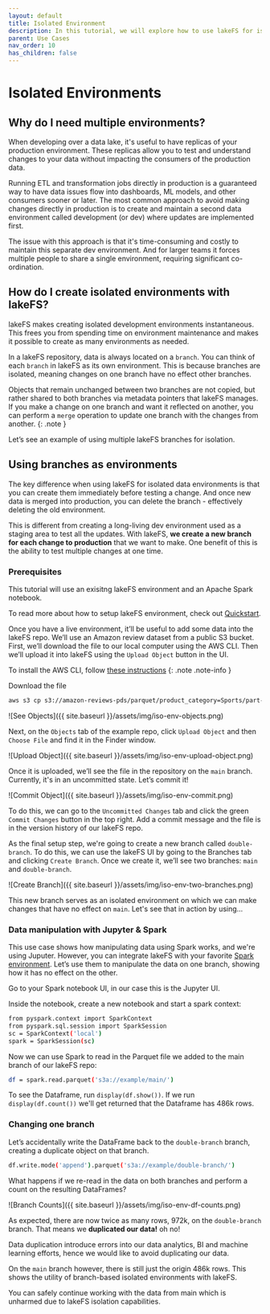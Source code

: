 ```yaml
---
layout: default 
title: Isolated Environment
description: In this tutorial, we will explore how to use lakeFS for isolated dev environments.
parent: Use Cases
nav_order: 10
has_children: false
---
```


# Isolated Environments

## Why do I need multiple environments?

When developing over a data lake, it's useful to have replicas of your production environment. These replicas allow you to test and understand changes to your data without impacting the consumers of the production data.

Running ETL and transformation jobs directly in production is a guaranteed way to have data issues flow into dashboards, ML models, and other consumers sooner or later. The most common approach to avoid making changes directly in production is to create and maintain a second data environment called development (or dev) where updates are implemented first. 

The issue with this approach is that it's time-consuming and costly to maintain this separate dev environment. And for larger teams it forces multiple people to share a single environment, requiring significant co-ordination.

## How do I create isolated environments with lakeFS?

lakeFS makes creating isolated development environments instantaneous. This frees you from spending time on environment maintenance and makes it possible to create as many environments as needed.

In a lakeFS repository, data is always located on a `branch`. You can think of each `branch` in lakeFS as its own environment. This is because branches are isolated, meaning changes on one branch have no effect other branches.

Objects that remain unchanged between two branches are not copied, but rather shared to both branches via metadata pointers that lakeFS manages. If you make a change on one branch and want it reflected on another, you can perform a `merge` operation to update one branch with the changes from another.
{: .note }

Let’s see an example of using multiple lakeFS branches for isolation.
 

## Using branches as environments

The key difference when using lakeFS for isolated data environments is that you can create them immediately before testing a change. And once new data is merged into production, you can delete the branch - effectively deleting the old environment.

This is different from creating a long-living dev environment used as a staging area to test all the updates. With lakeFS, **we create a new branch for each change to production** that we want to make. One benefit of this is the ability to test multiple changes at one time.


### Prerequisites

This tutorial will use an exisitng lakeFS environment and an Apache Spark notebook.

To read more about how to setup lakeFS environment, check out [Quickstart](../quickstart/index.md).

Once you have a live environment, it’ll be useful to add some data into the lakeFS repo. We’ll use an Amazon review dataset from a public S3 bucket. First, we’ll download the file to our local computer using the AWS CLI. Then we’ll upload it into lakeFS using the `Upload Object` button in the UI.

To install the AWS CLI, follow [these instructions](https://docs.aws.amazon.com/cli/latest/userguide/getting-started-install.html)
{: .note .note-info }

Download the file
```bash
aws s3 cp s3://amazon-reviews-pds/parquet/product_category=Sports/part-00000-495c48e6-96d6-4650-aa65-3c36a3516ddd.c000.snappy.parquet $HOME/
```

![See Objects]({{ site.baseurl }}/assets/img/iso-env-objects.png)

Next, on the `Objects` tab of the example repo, click `Upload Object` and then `Choose File` and find it in the Finder window.

![Upload Object]({{ site.baseurl }}/assets/img/iso-env-upload-object.png)

Once it is uploaded, we’ll see the file in the repository on the `main` branch. Currently, it's in an uncommitted state. Let’s commit it!

![Commit Object]({{ site.baseurl }}/assets/img/iso-env-commit.png)

To do this, we can go to the `Uncommitted Changes` tab and click the green `Commit Changes` button in the top right. Add a commit message and the file is in the version history of our lakeFS repo.

As the final setup step, we're going to create a new branch called `double-branch`. To do this, we can use the lakeFS UI by going to the Branches tab and clicking `Create Branch`. Once we create it, we’ll see two branches: `main` and `double-branch`.

![Create Branch]({{ site.baseurl }}/assets/img/iso-env-two-branches.png)

This new branch serves as an isolated environment on which we can make changes that have no effect on `main`. Let's see that in action by using...

### Data manipulation with Jupyter & Spark

This use case shows how manipulating data using Spark works, and we're using Juputer. However, you can integrate lakeFS with your favorite [Spark environment](../integrations/spark). Let’s use them to manipulate the data on one branch, showing how it has no effect on the other.

Go to your Spark notebook UI, in our case this is the Jupyter UI.

Inside the notebook, create a new notebook and start a spark context:

```bash
from pyspark.context import SparkContext
from pyspark.sql.session import SparkSession
sc = SparkContext('local')
spark = SparkSession(sc)
```

Now we can use Spark to read in the Parquet file we added to the main branch of our lakeFS repo:

```bash
df = spark.read.parquet('s3a://example/main/')
```

To see the Dataframe, run `display(df.show())`. If we run `display(df.count())` we'll get returned that the Dataframe has 486k rows.


### Changing one branch

Let’s accidentally write the DataFrame back to the `double-branch` branch, creating a duplicate object on that branch.

```bash
df.write.mode('append').parquet('s3a://example/double-branch/')
```

What happens if we re-read in the data on both branches and perform a count on the resulting DataFrames?

![Branch Counts]({{ site.baseurl }}/assets/img/iso-env-df-counts.png)

As expected, there are now twice as many rows, 972k, on the `double-branch` branch. That means we **duplicated our data!** oh no!

Data duplication introduce errors into our data analytics, BI and machine learning efforts, hence we would like to avoid duplicating our data.

On the `main` branch however, there is still just the origin 486k rows. This shows the utility of branch-based isolated environments with lakeFS.

You can safely continue working with the data from main which is unharmed due to lakeFS isolation capabilities. 

